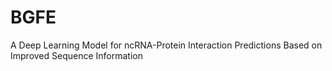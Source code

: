 # BGFE

A Deep Learning Model for ncRNA-Protein Interaction Predictions Based on Improved Sequence Information
